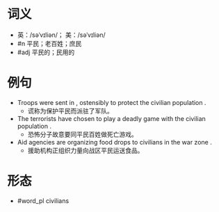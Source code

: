 # 词义
- 英：/səˈvɪliən/； 美：/səˈvɪliən/
- #n 平民；老百姓；庶民
- #adj 平民的；民用的
# 例句
- Troops were sent in , ostensibly to protect the civilian population .
	- 谎称为保护平民而派驻了军队。
- The terrorists have chosen to play a deadly game with the civilian population .
	- 恐怖分子故意要同平民百姓做死亡游戏。
- Aid agencies are organizing food drops to civilians in the war zone .
	- 援助机构正组织力量向战区平民运送食品。
# 形态
- #word_pl civilians
